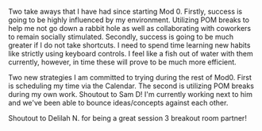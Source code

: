 Two take aways that I have had since starting Mod 0. Firstly, success is going to be highly influenced by my environment. Utilizing POM breaks to help me not go down a rabbit hole as well as collaborating with coworkers to remain socially stimulated. Secondly, success is going to be much greater if I do not take shortcuts. I need to spend time learning new habits like strictly using keyboard controls. I feel like a fish out of water with them currently, however, in time these will prove to be much more efficient.

Two new strategies I am committed to trying during the rest of Mod0. First is scheduling my time via the Calendar. The second is utilizing POM breaks during my own work.
Shoutout to Sam D! I'm currently working next to him and we've been able to bounce ideas/concepts against each other.

Shoutout to Delilah N. for being a great session 3 breakout room partner!
